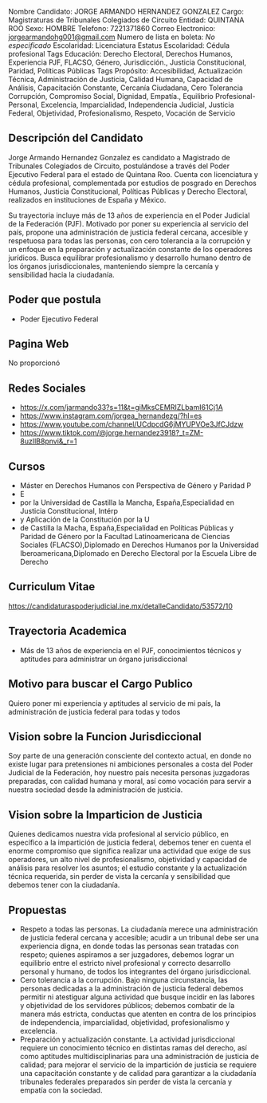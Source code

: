 Nombre Candidato: JORGE ARMANDO HERNANDEZ GONZALEZ
Cargo: Magistraturas de Tribunales Colegiados de Circuito
Entidad: QUINTANA ROO
Sexo: HOMBRE
Telefono: 7221371860
Correo Electronico: jorgearmandohg001@gmail.com
Numero de lista en boleta: *No especificado*
Escolaridad: Licenciatura
Estatus Escolaridad: Cédula profesional
Tags Educación: Derecho Electoral, Derechos Humanos, Experiencia PJF, FLACSO, Género, Jurisdicción., Justicia Constitucional, Paridad, Políticas Públicas
Tags Propósito: Accesibilidad, Actualización Técnica, Administración de Justicia, Calidad Humana, Capacidad de Análisis, Capacitación Constante, Cercanía Ciudadana, Cero Tolerancia Corrupción, Compromiso Social, Dignidad, Empatía., Equilibrio Profesional-Personal, Excelencia, Imparcialidad, Independencia Judicial, Justicia Federal, Objetividad, Profesionalismo, Respeto, Vocación de Servicio


## Descripción del Candidato 

Jorge Armando Hernandez Gonzalez es candidato a Magistrado de Tribunales Colegiados de Circuito, postulándose a través del Poder Ejecutivo Federal para el estado de Quintana Roo. Cuenta con licenciatura y cédula profesional, complementada por estudios de posgrado en Derechos Humanos, Justicia Constitucional, Políticas Públicas y Derecho Electoral, realizados en instituciones de España y México.

Su trayectoria incluye más de 13 años de experiencia en el Poder Judicial de la Federación (PJF).  Motivado por poner su experiencia al servicio del país, propone una administración de justicia federal cercana, accesible y respetuosa para todas las personas, con cero tolerancia a la corrupción y un enfoque en la preparación y actualización constante de los operadores jurídicos. Busca equilibrar profesionalismo y desarrollo humano dentro de los órganos jurisdiccionales, manteniendo siempre la cercanía y sensibilidad hacia la ciudadanía.


## Poder que postula

- Poder Ejecutivo Federal


## Pagina Web

No proporcionó


## Redes Sociales

- https://x.com/jarmando33?s=11&t=giMksCEMRIZLbamI61Cj1A
- https://www.instagram.com/jorgea_hernandezg/?hl=es
- https://www.youtube.com/channel/UCdpcdG6jMYUPVOe3JfCJdzw
- https://www.tiktok.com/@jorge.hernandez3918?_t=ZM-8uzIlB8pnvi&_r=1


## Cursos

- Máster en Derechos Humanos con Perspectiva de Género y Paridad P
- E
- por la Universidad de Castilla la Mancha, España,Especialidad en Justicia Constitucional, Intérp
- y Aplicación de la Constitución por la U
- de Castilla la Macha, España,Especialidad en Políticas Públicas y Paridad de Género por la Facultad Latinoamericana de Ciencias Sociales (FLACSO),Diplomado en Derechos Humanos por la Universidad Iberoamericana,Diplomado en Derecho Electoral por la Escuela Libre de Derecho


## Curriculum Vitae

https://candidaturaspoderjudicial.ine.mx/detalleCandidato/53572/10


## Trayectoria Academica

- Más de 13 años de experiencia en el PJF, conocimientos técnicos y aptitudes para administrar un órgano jurisdiccional


## Motivo para buscar el Cargo Publico

Quiero poner mi experiencia y aptitudes al servicio de mi país, la administración de justicia federal para todas y todos


## Vision sobre la Funcion Jurisdiccional

Soy parte de una generación consciente del contexto actual, en donde no existe lugar para pretensiones ni ambiciones personales a costa del Poder Judicial de la Federación, hoy nuestro país necesita personas juzgadoras preparadas, con calidad humana y moral, así como vocación para servir a nuestra sociedad desde la administración de justicia.


## Vision sobre la Imparticion de Justicia

Quienes dedicamos nuestra vida profesional al servicio público, en específico a la impartición de justicia federal, debemos tener en cuenta el enorme compromiso que significa realizar una actividad que exige de sus operadores, un alto nivel de profesionalismo, objetividad y capacidad de análisis para resolver los asuntos; el estudio constante y la actualización técnica requerida, sin perder de vista la cercanía y sensibilidad que debemos tener con la ciudadanía.


## Propuestas

- Respeto a todas las personas. La ciudadanía merece una administración de justicia federal cercana y accesible; acudir a un tribunal debe ser una experiencia digna, en donde todas las personas sean tratadas con respeto; quienes aspiramos a ser juzgadores, debemos lograr un equilibrio entre el estricto nivel profesional y correcto desarrollo personal y humano, de todos los integrantes del órgano jurisdiccional.
- Cero tolerancia a la corrupción. Bajo ninguna circunstancia, las personas dedicadas a la administración de justicia federal debemos permitir ni atestiguar alguna actividad que busque incidir en las labores y objetividad de los servidores públicos; debemos combatir de la manera más estricta, conductas que atenten en contra de los principios de independencia, imparcialidad, objetividad, profesionalismo y excelencia.
- Preparación y actualización constante. La actividad jurisdiccional requiere un conocimiento técnico en distintas ramas del derecho, así como aptitudes multidisciplinarias para una administración de justicia de calidad; para mejorar el servicio de la impartición de justicia se requiere una capacitación constante y de calidad para garantizar a la ciudadanía tribunales federales preparados sin perder de vista la cercanía y empatía con la sociedad.

